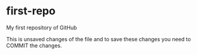 # first-repo
My first repository of GitHub

This is unsaved changes of the file and to save these changes you need to COMMIT the changes.
